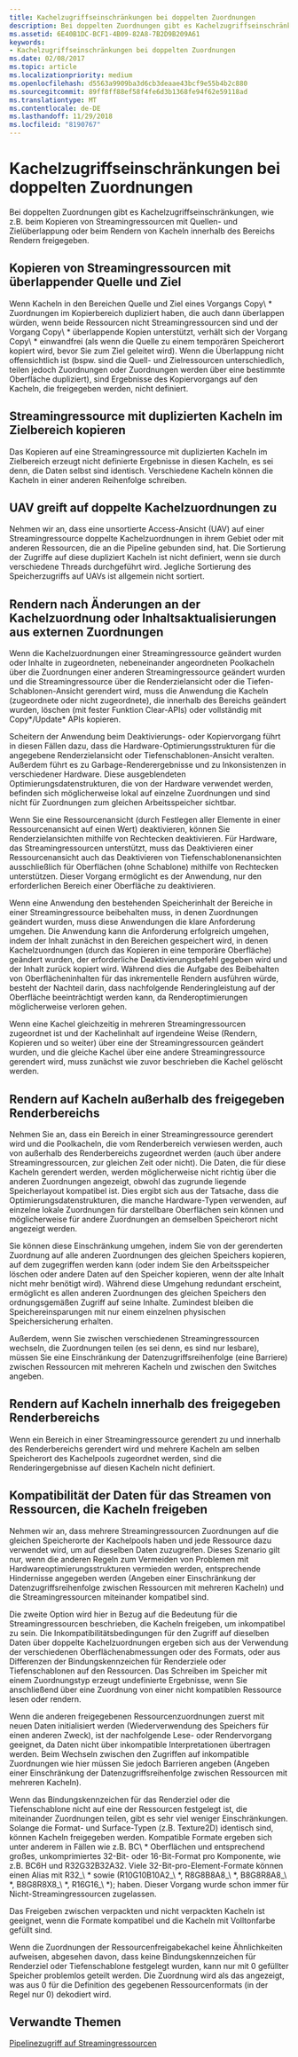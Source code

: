 ```yaml
---
title: Kachelzugriffseinschränkungen bei doppelten Zuordnungen
description: Bei doppelten Zuordnungen gibt es Kachelzugriffseinschränkungen, wie z.B. beim Kopieren von Streamingressourcen mit Quellen- und Zielüberlappung oder beim Rendern von Kacheln innerhalb des Bereichs Rendern freigegeben.
ms.assetid: 6E40B1DC-BCF1-4B09-82A8-7B2D9B209A61
keywords:
- Kachelzugriffseinschränkungen bei doppelten Zuordnungen
ms.date: 02/08/2017
ms.topic: article
ms.localizationpriority: medium
ms.openlocfilehash: d5563a9909ba3d6cb3deaae43bcf9e55b4b2c880
ms.sourcegitcommit: 89ff8ff88ef58f4fe6d3b1368fe94f62e59118ad
ms.translationtype: MT
ms.contentlocale: de-DE
ms.lasthandoff: 11/29/2018
ms.locfileid: "8190767"
---
```

# <a name="tile-access-limitations-with-duplicate-mappings"></a>Kachelzugriffseinschränkungen bei doppelten Zuordnungen


Bei doppelten Zuordnungen gibt es Kachelzugriffseinschränkungen, wie z.B. beim Kopieren von Streamingressourcen mit Quellen- und Zielüberlappung oder beim Rendern von Kacheln innerhalb des Bereichs Rendern freigegeben.

## <a name="span-idcopyingstreamingresourceswithoverlappingsourceanddestinationspanspan-idcopyingstreamingresourceswithoverlappingsourceanddestinationspanspan-idcopyingstreamingresourceswithoverlappingsourceanddestinationspancopying-streaming-resources-with-overlapping-source-and-destination"></a><span id="Copying_streaming_resources_with_overlapping_source_and_destination"></span><span id="copying_streaming_resources_with_overlapping_source_and_destination"></span><span id="COPYING_STREAMING_RESOURCES_WITH_OVERLAPPING_SOURCE_AND_DESTINATION"></span>Kopieren von Streamingressourcen mit überlappender Quelle und Ziel


Wenn Kacheln in den Bereichen Quelle und Ziel eines Vorgangs Copy\ * Zuordnungen im Kopierbereich dupliziert haben, die auch dann überlappen würden, wenn beide Ressourcen nicht Streamingressourcen sind und der Vorgang Copy\ * überlappende Kopien unterstützt, verhält sich der Vorgang Copy\ * einwandfrei (als wenn die Quelle zu einem temporären Speicherort kopiert wird, bevor Sie zum Ziel geleitet wird). Wenn die Überlappung nicht offensichtlich ist (bspw. sind die Quell- und Zielressourcen unterschiedlich, teilen jedoch Zuordnungen oder Zuordnungen werden über eine bestimmte Oberfläche dupliziert), sind Ergebnisse des Kopiervorgangs auf den Kacheln, die freigegeben werden, nicht definiert.

## <a name="span-idcopyingtostreamingresourcewithduplicatedtilesindestinationareaspanspan-idcopyingtostreamingresourcewithduplicatedtilesindestinationareaspanspan-idcopyingtostreamingresourcewithduplicatedtilesindestinationareaspancopying-to-streaming-resource-with-duplicated-tiles-in-destination-area"></a><span id="Copying_to_streaming_resource_with_duplicated_tiles_in_destination_area"></span><span id="copying_to_streaming_resource_with_duplicated_tiles_in_destination_area"></span><span id="COPYING_TO_STREAMING_RESOURCE_WITH_DUPLICATED_TILES_IN_DESTINATION_AREA"></span>Streamingressource mit duplizierten Kacheln im Zielbereich kopieren


Das Kopieren auf eine Streamingressource mit duplizierten Kacheln im Zielbereich erzeugt nicht definierte Ergebnisse in diesen Kacheln, es sei denn, die Daten selbst sind identisch. Verschiedene Kacheln können die Kacheln in einer anderen Reihenfolge schreiben.

## <a name="span-iduavaccessestoduplicatetilesmappingsspanspan-iduavaccessestoduplicatetilesmappingsspanspan-iduavaccessestoduplicatetilesmappingsspanuav-accesses-to-duplicate-tiles-mappings"></a><span id="UAV_accesses_to_duplicate_tiles_mappings"></span><span id="uav_accesses_to_duplicate_tiles_mappings"></span><span id="UAV_ACCESSES_TO_DUPLICATE_TILES_MAPPINGS"></span>UAV greift auf doppelte Kachelzuordnungen zu


Nehmen wir an, dass eine unsortierte Access-Ansicht (UAV) auf einer Streamingressource doppelte Kachelzuordnungen in ihrem Gebiet oder mit anderen Ressourcen, die an die Pipeline gebunden sind, hat. Die Sortierung der Zugriffe auf diese dupliziert Kacheln ist nicht definiert, wenn sie durch verschiedene Threads durchgeführt wird. Jegliche Sortierung des Speicherzugriffs auf UAVs ist allgemein nicht sortiert.

## <a name="span-idrenderingaftertilemappingchangesorcontentupdatesfromoutsidemappingsspanspan-idrenderingaftertilemappingchangesorcontentupdatesfromoutsidemappingsspanspan-idrenderingaftertilemappingchangesorcontentupdatesfromoutsidemappingsspanrendering-after-tile-mapping-changes-or-content-updates-from-outside-mappings"></a><span id="Rendering_after_tile_mapping_changes_or_content_updates_from_outside_mappings"></span><span id="rendering_after_tile_mapping_changes_or_content_updates_from_outside_mappings"></span><span id="RENDERING_AFTER_TILE_MAPPING_CHANGES_OR_CONTENT_UPDATES_FROM_OUTSIDE_MAPPINGS"></span>Rendern nach Änderungen an der Kachelzuordnung oder Inhaltsaktualisierungen aus externen Zuordnungen


Wenn die Kachelzuordnungen einer Streamingressource geändert wurden oder Inhalte in zugeordneten, nebeneinander angeordneten Poolkacheln über die Zuordnungen einer anderen Streamingressource geändert wurden und die Streamingressource über die Renderzielansicht oder die Tiefen-Schablonen-Ansicht gerendert wird, muss die Anwendung die Kacheln (zugeordnete oder nicht zugeordnete), die innerhalb des Bereichs geändert wurden, löschen (mit fester Funktion Clear-APIs) oder vollständig mit Copy\*/Update\* APIs kopieren.

Scheitern der Anwendung beim Deaktivierungs- oder Kopiervorgang führt in diesen Fällen dazu, dass die Hardware-Optimierungsstrukturen für die angegebene Renderzielansicht oder Tiefenschablonen-Ansicht veralten. Außerdem führt es zu Garbage-Renderergebnisse und zu Inkonsistenzen in verschiedener Hardware. Diese ausgeblendeten Optimierungsdatenstrukturen, die von der Hardware verwendet werden, befinden sich möglicherweise lokal auf einzelne Zuordnungen und sind nicht für Zuordnungen zum gleichen Arbeitsspeicher sichtbar.

Wenn Sie eine Ressourcenansicht (durch Festlegen aller Elemente in einer Ressourcenansicht auf einen Wert) deaktivieren, können Sie Renderzielansichten mithilfe von Rechtecken deaktivieren. Für Hardware, das Streamingressourcen unterstützt, muss das Deaktivieren einer Ressourcenansicht auch das Deaktivieren von Tiefenschablonenansichten ausschließlich für Oberflächen (ohne Schablone) mithilfe von Rechtecken unterstützen. Dieser Vorgang ermöglicht es der Anwendung, nur den erforderlichen Bereich einer Oberfläche zu deaktivieren.

Wenn eine Anwendung den bestehenden Speicherinhalt der Bereiche in einer Streamingressource beibehalten muss, in denen Zuordnungen geändert wurden, muss diese Anwendungen die klare Anforderung umgehen. Die Anwendung kann die Anforderung erfolgreich umgehen, indem der Inhalt zunächst in den Bereichen gespeichert wird, in denen Kachelzuordnungen (durch das Kopieren in eine temporäre Oberfläche) geändert wurden, der erforderliche Deaktivierungsbefehl gegeben wird und der Inhalt zurück kopiert wird. Während dies die Aufgabe des Beibehalten von Oberflächeninhalten für das inkrementelle Rendern ausführen würde, besteht der Nachteil darin, dass nachfolgende Renderingleistung auf der Oberfläche beeinträchtigt werden kann, da Renderoptimierungen möglicherweise verloren gehen.

Wenn eine Kachel gleichzeitig in mehreren Streamingressourcen zugeordnet ist und der Kachelinhalt auf irgendeine Weise (Rendern, Kopieren und so weiter) über eine der Streamingressourcen geändert wurden, und die gleiche Kachel über eine andere Streamingressource gerendert wird, muss zunächst wie zuvor beschrieben die Kachel gelöscht werden.

## <a name="span-idrenderingtotilessharedoutsiderenderareaspanspan-idrenderingtotilessharedoutsiderenderareaspanspan-idrenderingtotilessharedoutsiderenderareaspanrendering-to-tiles-shared-outside-render-area"></a><span id="Rendering_to_tiles_shared_outside_render_area"></span><span id="rendering_to_tiles_shared_outside_render_area"></span><span id="RENDERING_TO_TILES_SHARED_OUTSIDE_RENDER_AREA"></span>Rendern auf Kacheln außerhalb des freigegeben Renderbereichs


Nehmen Sie an, dass ein Bereich in einer Streamingressource gerendert wird und die Poolkacheln, die vom Renderbereich verwiesen werden, auch von außerhalb des Renderbereichs zugeordnet werden (auch über andere Streamingressourcen, zur gleichen Zeit oder nicht). Die Daten, die für diese Kacheln gerendert werden, werden möglicherweise nicht richtig über die anderen Zuordnungen angezeigt, obwohl das zugrunde liegende Speicherlayout kompatibel ist. Dies ergibt sich aus der Tatsache, dass die Optimierungsdatenstrukturen, die manche Hardware-Typen verwenden, auf einzelne lokale Zuordnungen für darstellbare Oberflächen sein können und möglicherweise für andere Zuordnungen an demselben Speicherort nicht angezeigt werden.

Sie können diese Einschränkung umgehen, indem Sie von der gerenderten Zuordnung auf alle anderen Zuordnungen des gleichen Speichers kopieren, auf dem zugegriffen werden kann (oder indem Sie den Arbeitsspeicher löschen oder andere Daten auf den Speicher kopieren, wenn der alte Inhalt nicht mehr benötigt wird). Während diese Umgehung redundant erscheint, ermöglicht es allen anderen Zuordnungen des gleichen Speichers den ordnungsgemäßen Zugriff auf seine Inhalte. Zumindest bleiben die Speichereinsparungen mit nur einem einzelnen physischen Speichersicherung erhalten.

Außerdem, wenn Sie zwischen verschiedenen Streamingressourcen wechseln, die Zuordnungen teilen (es sei denn, es sind nur lesbare), müssen Sie eine Einschränkung der Datenzugriffsreihenfolge (eine Barriere) zwischen Ressourcen mit mehreren Kacheln und zwischen den Switches angeben.

## <a name="span-idrenderingtotilessharedwithinrenderareaspanspan-idrenderingtotilessharedwithinrenderareaspanspan-idrenderingtotilessharedwithinrenderareaspanrendering-to-tiles-shared-within-render-area"></a><span id="Rendering_to_tiles_shared_within_render_area"></span><span id="rendering_to_tiles_shared_within_render_area"></span><span id="RENDERING_TO_TILES_SHARED_WITHIN_RENDER_AREA"></span>Rendern auf Kacheln innerhalb des freigegeben Renderbereichs


Wenn ein Bereich in einer Streamingressource gerendert zu und innerhalb des Renderbereichs gerendert wird und mehrere Kacheln am selben Speicherort des Kachelpools zugeordnet werden, sind die Renderingergebnisse auf diesen Kacheln nicht definiert.

## <a name="span-iddatacompatibilityacrossstreamingresourcessharingtilesspanspan-iddatacompatibilityacrossstreamingresourcessharingtilesspanspan-iddatacompatibilityacrossstreamingresourcessharingtilesspandata-compatibility-across-streaming-resources-sharing-tiles"></a><span id="Data_compatibility_across_streaming_resources_sharing_tiles"></span><span id="data_compatibility_across_streaming_resources_sharing_tiles"></span><span id="DATA_COMPATIBILITY_ACROSS_STREAMING_RESOURCES_SHARING_TILES"></span>Kompatibilität der Daten für das Streamen von Ressourcen, die Kacheln freigeben


Nehmen wir an, dass mehrere Streamingressourcen Zuordnungen auf die gleichen Speicherorte der Kachelpools haben und jede Ressource dazu verwendet wird, um auf dieselben Daten zuzugreifen. Dieses Szenario gilt nur, wenn die anderen Regeln zum Vermeiden von Problemen mit Hardwareoptimierungsstrukturen vermieden werden, entsprechende Hindernisse angegeben werden (Angeben einer Einschränkung der Datenzugriffsreihenfolge zwischen Ressourcen mit mehreren Kacheln) und die Streamingressourcen miteinander kompatibel sind.

Die zweite Option wird hier in Bezug auf die Bedeutung für die Streamingressourcen beschrieben, die Kacheln freigeben, um inkompatibel zu sein. Die Inkompatibilitätsbedingungen für den Zugriff auf dieselben Daten über doppelte Kachelzuordnungen ergeben sich aus der Verwendung der verschiedenen Oberflächenabmessungen oder des Formats, oder aus Differenzen der Bindungskennzeichen für Renderziele oder Tiefenschablonen auf den Ressourcen. Das Schreiben im Speicher mit einem Zuordnungstyp erzeugt undefinierte Ergebnisse, wenn Sie anschließend über eine Zuordnung von einer nicht kompatiblen Ressource lesen oder rendern.

Wenn die anderen freigegebenen Ressourcenzuordnungen zuerst mit neuen Daten initialisiert werden (Wiederverwendung des Speichers für einen anderen Zweck), ist der nachfolgende Lese- oder Rendervorgang geeignet, da Daten nicht über inkompatible Interpretationen übertragen werden. Beim Wechseln zwischen den Zugriffen auf inkompatible Zuordnungen wie hier müssen Sie jedoch Barrieren angeben (Angeben einer Einschränkung der Datenzugriffsreihenfolge zwischen Ressourcen mit mehreren Kacheln).

Wenn das Bindungskennzeichen für das Renderziel oder die Tiefenschablone nicht auf eine der Ressourcen festgelegt ist, die miteinander Zuordnungen teilen, gibt es sehr viel weniger Einschränkungen. Solange die Format- und Surface-Typen (z.B. Texture2D) identisch sind, können Kacheln freigegeben werden. Kompatible Formate ergeben sich unter anderem in Fällen wie z.B. BC\ * Oberflächen und entsprechend großes, unkomprimiertes 32-Bit- oder 16-Bit-Format pro Komponente, wie z.B. BC6H und R32G32B32A32. Viele 32-Bit-pro-Element-Formate können einen Alias mit R32\_\ * sowie (R10G10B10A2\_\ *, R8G8B8A8\_\ *, B8G8R8A8\_\ *, B8G8R8X8\_\ *, R16G16\_\ *); haben. Dieser Vorgang wurde schon immer für Nicht-Streamingressourcen zugelassen.

Das Freigeben zwischen verpackten und nicht verpackten Kacheln ist geeignet, wenn die Formate kompatibel und die Kacheln mit Volltonfarbe gefüllt sind.

Wenn die Zuordnungen der Ressourcenfreigabekachel keine Ähnlichkeiten aufweisen, abgesehen davon, dass keine Bindungskennzeichen für Renderziel oder Tiefenschablone festgelegt wurden, kann nur mit 0 gefüllter Speicher problemlos geteilt werden. Die Zuordnung wird als das angezeigt, was aus 0 für die Definition des gegebenen Ressourcenformats (in der Regel nur 0) dekodiert wird.

## <a name="span-idrelated-topicsspanrelated-topics"></a><span id="related-topics"></span>Verwandte Themen


[Pipelinezugriff auf Streamingressourcen](pipeline-access-to-streaming-resources.md)

 

 




